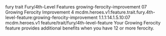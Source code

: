 <ability>
  <metadata>
    <class>fury</class>
    <feature_type>trait</feature_type>
    <file_dpath>Fury/4th-Level Features</file_dpath>
    <item_id>growing-ferocity-improvement</item_id>
    <item_index>07</item_index>
    <item_name>Growing Ferocity Improvement</item_name>
    <level>4</level>
    <scc>mcdm.heroes.v1:feature.trait.fury.4th-level-feature:growing-ferocity-improvement</scc>
    <scdc>1.1.1:14.1.5.10:07</scdc>
    <source>mcdm.heroes.v1</source>
    <type>feature/trait/fury/4th-level-feature</type>
  </metadata>
  <effects>
    <effect type="mundane">Your Growing Ferocity feature provides additional benefits when you have 12 or more ferocity.</effect>
  </effects>
</ability>
